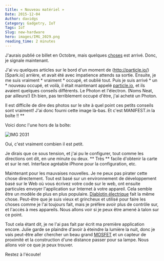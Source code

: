 ```yaml
---
title: « Nouveau matériel »
Date: 2015-12-04
Author: davidgs
Category: Gadgetry, IoT
Tags: IoT
Slug: new-hardware
hero: images/IMG_2029.png
reading_time: 2 minutes
---
```


J'aurais publié ce billet en Octobre, mais quelques [choses](/posts/category/work/2015/a-shock-to-the-system/) est arrivé. Donc, je signale maintenant.

J'ai vu quelques articles sur le bord d'un moment de (http://particle.io/) [Spark.io] arrière, et avait été avec impatience attends sa sortie. Ensuite, je me suis vraiment * vraiment * occupé, et oublié tout. Puis je suis arrivé * un * nouveau occupé, et voilà, il était maintenant appelé [particle.io](http://particle.io/), et ils avaient quelques conseils différents. Le Photon et l'électron. (Noms Neat, par ailleurs!) Eh bien, pas terriblement occupé d'être, j'ai acheté un Photon.

Il est difficile de dire des photos sur le site à quel point ces petits conseils sont vraiment! J'ai donc fourni cette image là-bas. Et c'est MANIFEST.in la boîte !! **

Voici donc l'une hors de la boîte:

![IMG 2031](/posts/category/iot/iot-hardware/images/IMG_2031.png)

Oui, c'est vraiment combien il est petit.

Je dirais que ce sous tension, et j'ai pu le configurer, tout comme les directions ont dit, en une minute ou deux. ** Très ** facile d'obtenir la carte et sur le net. Interface agréable iPhone pour la configuration, etc.

Maintenant pour les mauvaises nouvelles. Je ne peux pas pirater cette chose directement. Tout est basé sur un environnement de développement basé sur le Web où vous écrivez votre code sur le web, ont ensuite particules envoyer l'application sur Internet à votre appareil. Cela semble être un modèle de plus en plus populaire. [Diablotin électrique](http://electricimp.com/) fait la même chose. Peut-être que je suis vieux et grincheux et utilisé pour faire les choses comme je l'ai toujours fait, mais je préfère avoir plus de contrôle sur, et l'accès à mes appareils. Nous allons voir si je peux être amené à talon sur ce point.

Tout cela étant dit, je ne l'ai pas fait par écrit ma première application encore. Julie garde se plaindre d'avoir à éteindre la lumière la nuit, donc je vais peut-être aller chercher un beau grand [MOSFET](https://en.wikipedia.org/wiki/MOSFET) et un capteur de proximité et la construction d'une distance passer pour sa lampe. Nous allons voir ce que je peux trouver.

Restez à l'écoute!

